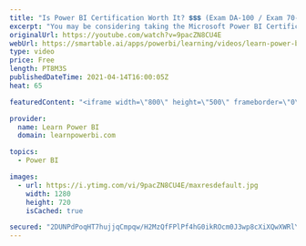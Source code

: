 ```yaml
---
title: "Is Power BI Certification Worth It? 💲💲💲 (Exam DA-100 / Exam 70-778 / Certified Data Analyst…)"
excerpt: "You may be considering taking the Microsoft Power BI Certification Exams…but should you? But before you put in the time, effort and money $$$...shouldn't you ask yourself \"Is Power BI Certification Even Worth It?\"  I am going to tell you 3 reasons you should and 3 reasons you shouldn't take these exams."
originalUrl: https://youtube.com/watch?v=9pacZN8CU4E
webUrl: https://smartable.ai/apps/powerbi/learning/videos/learn-power-bi-is-power-bi-certification-worth-it-exam-da-100-exam-70-778-certified-data-analyst/
type: video
price: Free
length: PT8M3S
publishedDateTime: 2021-04-14T16:00:05Z
heat: 65

featuredContent: "<iframe width=\"800\" height=\"500\" frameborder=\"0\" src=\"https://www.youtube.com/embed/9pacZN8CU4E\" allow=\"accelerometer; autoplay; encrypted-media; gyroscope; picture-in-picture\" allowfullscreen></iframe>"

provider:
  name: Learn Power BI
  domain: learnpowerbi.com

topics:
  - Power BI

images:
  - url: https://i.ytimg.com/vi/9pacZN8CU4E/maxresdefault.jpg
    width: 1280
    height: 720
    isCached: true

secured: "2DUNPdPoqHT7hujjqCmpqw/H2MzQfFPlPf4hG0ikROcm0J3wp8cXiXQwXWRlYYyM0LHpp6fjLDYgMqUMPfgNqoT0w1uu0eaToDjw4ydZcMLfK0nv0a5mfP159nZGpDu6taL7pni7FV7ssw1zscmdxRUalCE9b+r21Vt/oMg2G/7fZb9+ygyg8ESRMd3QuUmfIKRfUnS57CgIWH7czo0own2CpVI3zLkXhuEd/nFqVF6vE52HaI0Jx39fTDrieMtT9oqKubnOfU78aL+WbyuhJIXW8D4ETko9RnY3E5pTFZwDvDwoLaDeSy9npu6mP4tHEFVwkmDkSnpepTkJA1J0WLxX3yL5C/DxVa+pGsBQuEz6EWHbw0HCr81ITVZydp42s1dF7MfYlqN0ytSRsKOzWEH7gGnV6qI9qNlk1kaXumw=;OsfKI2hvTr/P1XkHy3wYKA=="
---
```


